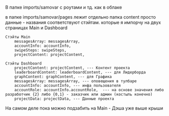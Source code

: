 В папке imports/samovar с роутами и тд. как в облаке

в папке imports/samovar/pages лежит отдельно папка content просто данные - названия соответствуют стэйтам. которые я импорчу на двух страницах Main и Dashboard 
```
Стэйты Main
    messagesArray: messagesArray,
    accountInfo: accountInfo,
    swipeSteps: swipeSteps,
    projectContent: projectContent,
    
Стэйты Dashboard
    projectContent: projectContent, --- Контент проекта
    leaderboardContent: leaderboardContent, --- для Лидерборда
    graphContent: graphContent, --- для Графика
    messagesArray: messagesArray, --- оповещения в тулбаре
    accountInfo: accountInfo, --- инфа пользователя
    accountRole: accountInfo.accountRole,  --- на основе значения либо разработчик {2} либо {0,1} - заказчик или админ (костыль конечно)
    projectData: projectData, --- Данные проекта
```


На самом деле пока можно подзабить на Main - Дэша уже выше крыши
    
    
